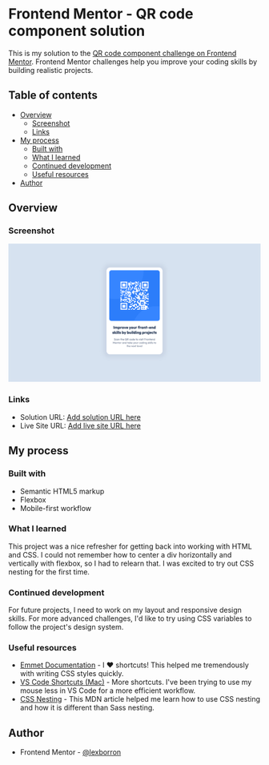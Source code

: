 # Frontend Mentor - QR code component solution

This is my solution to the [QR code component challenge on Frontend Mentor](https://www.frontendmentor.io/challenges/qr-code-component-iux_sIO_H). Frontend Mentor challenges help you improve your coding skills by building realistic projects.

## Table of contents

- [Overview](#overview)
  - [Screenshot](#screenshot)
  - [Links](#links)
- [My process](#my-process)
  - [Built with](#built-with)
  - [What I learned](#what-i-learned)
  - [Continued development](#continued-development)
  - [Useful resources](#useful-resources)
- [Author](#author)

## Overview

### Screenshot

![](/images/qr-screenshot.png)

### Links

- Solution URL: [Add solution URL here](https://github.com/lexborron/qr-code-component-main)
- Live Site URL: [Add live site URL here](https://lexborron.github.io/qr-code-component-main/)

## My process

### Built with

- Semantic HTML5 markup
- Flexbox
- Mobile-first workflow

### What I learned

This project was a nice refresher for getting back into working with HTML and CSS. I could not remember how to center a div horizontally and vertically with flexbox, so I had to relearn that. I was excited to try out CSS nesting for the first time.

### Continued development

For future projects, I need to work on my layout and responsive design skills. For more advanced challenges, I'd like to try using CSS variables to follow the project's design system.

### Useful resources

- [Emmet Documentation](https://docs.emmet.io/cheat-sheet/) - I :heart: shortcuts! This helped me tremendously with writing CSS styles quickly.
- [VS Code Shortcuts (Mac)](https://code.visualstudio.com/shortcuts/keyboard-shortcuts-macos.pdf) - More shortcuts. I've been trying to use my mouse less in VS Code for a more efficient workflow.
- [CSS Nesting](https://developer.mozilla.org/en-US/docs/Web/CSS/CSS_nesting) - This MDN article helped me learn how to use CSS nesting and how it is different than Sass nesting.

## Author

- Frontend Mentor - [@lexborron](https://www.frontendmentor.io/profile/lexborron)
